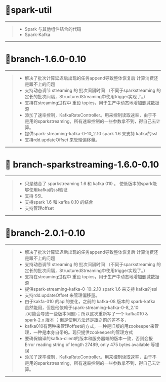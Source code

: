 # :tada:spark-util
---------------------
> - Spark 与其他组件结合的代码 <br/>
> - Spark-Kafka <br/>
---------------------
# :tada:branch-1.6.0-0.10
---------------------
> - 解决了批次计算延迟后出现的任务append导致整体恢复后 计算消费还是跟不上的问题
> - 支持动态调节 streaming 的 批次间隔时间 （不同于sparkstreaming 的 定长的批次间隔，StructuredStreaming中使用trigger实现了。） <br/>
> - 支持在streaming过程中 重设 topics，用于生产中动态地增加删减数据源 <br/>
> - 添加了速率控制，KafkaRateController。用来控制读取速率，由于不是用的sparkstreaming，所有速率控制的一些参数拿不到，得自己去计算。
> - 提供spark-streaming-kafka-0-10_2.10 spark 1.6 来支持 kafka的ssl <br/>
> - 支持rdd.updateOffset 来管理偏移量。 <br/>
---------------------
# :tada: branch-sparkstreaming-1.6.0-0.10
---------------------
> - 只是结合了 sparkstreaming 1.6 和 kafka 010 。 使低版本的spark能够使用kafka的ssl验证 <br>
> - 支持 SSL
> - 支持spark 1.6 和 kafka 0.10 的结合
> - 支持管理offset
--------------------
# :tada:branch-2.0.1-0.10
-------------------
> - 解决了批次计算延迟后出现的任务append导致整体恢复后 计算消费还是跟不上的问题
> - 支持动态调节 streaming 的 批次间隔时间 （不同于sparkstreaming 的 定长的批次间隔，StructuredStreaming中使用trigger实现了。） <br/>
> - 支持在streaming过程中 重设 topics，用于生产中动态地增加删减数据源 <br/>
> - 提供spark-streaming-kafka-0-10_2.10 spark 1.6 来支持 kafka的ssl <br/>
> - 支持rdd.updateOffset 来管理偏移量。 <br/>
> - 由于kakfa-010 的api的变化，之前的 kafka-08 版本的 spark-kafka 虽然能用，但是他依赖于spark-streaming-kafka-0-8_2.10 <br/>.(可能会导致一些版本问题)；所以这次重新写了一个 kafka010 & spark-2.x 版本 ；但是使用方法还是跟之前的差不多， <br/>
> - kafka010有两种来管理offset的方式，一种是旧版的用zookeeper来管理，一种是本身自带的。现只提供zookeeper的管理方式
> - 要确保编译的kafka-client的版本和服务器端的版本一致，否则会报 Error reading string of length 27489, only 475 bytes available 等错误<br/>
> - 添加了速率控制，KafkaRateController。用来控制读取速率，由于不是用的sparkstreaming，所有速率控制的一些参数拿不到，得自己去计算。<br>
-------------------
